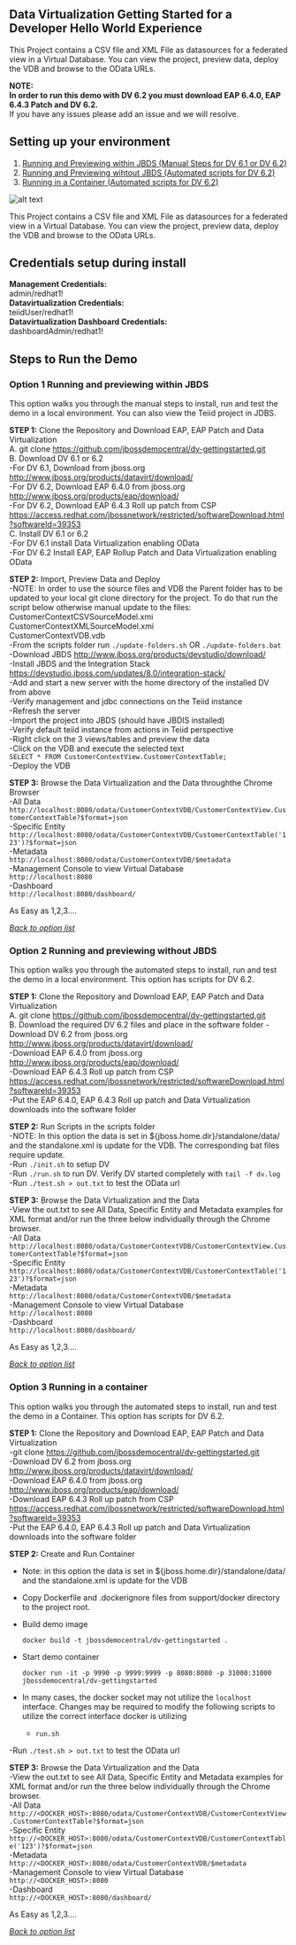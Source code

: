 ## Data Virtualization Getting Started for a Developer Hello World Experience

This Project contains a CSV file and XML File as datasources for a federated view in a Virtual Database.  You can view the project, preview data, deploy the VDB and browse to the OData URLs. 

**NOTE:**  
**In order to run this demo with DV 6.2 you must download EAP 6.4.0, EAP 6.4.3 Patch and DV 6.2.**  
If you have any issues please add an issue and we will resolve.  

Setting up your environment
---------------------------------
1. [Running and Previewing within JBDS (Manual Steps for DV 6.1 or DV 6.2)](#Option-1-Running-and-previewing-within-JBDS)
2. [Running and Previewing wihtout JBDS (Automated scripts for DV 6.2)](#Option-2-Running-and-previewing-without-JBDS)
3. [Running in a Container (Automated scripts for DV 6.2)](#Option-3-Running-in-a-container)

![alt text](https://raw.githubusercontent.com/jbossdemocentral/dv-gettingstarted/master/docs/images/dvdemo-gettingstarted2.png "Teiid VDBs")  

This Project contains a CSV file and XML File as datasources for a federated view in a Virtual Database.  You can view the project, preview data, deploy the VDB and browse to the OData URLs. 

## Credentials setup during install  

**Management Credentials:**  
admin/redhat1!  
**Datavirtualization Credentials:**  
teiidUser/redhat1!  
**Datavirtualization Dashboard Credentials:**  
dashboardAdmin/redhat1!  

## Steps to Run the Demo  

### Option 1 Running and previewing within JBDS  
This option walks you through the manual steps to install, run and test the demo in a local environment.  You can also view the Teiid project in JDBS.  

**STEP 1:** Clone the Repository and Download EAP, EAP Patch and Data Virtualization  
A. git clone https://github.com/jbossdemocentral/dv-gettingstarted.git  
B. Download DV 6.1 or 6.2   
-For DV 6.1, Download from jboss.org http://www.jboss.org/products/datavirt/download/  
-For DV 6.2, Download EAP 6.4.0 from jboss.org http://www.jboss.org/products/eap/download/  
-For DV 6.2, Download EAP 6.4.3 Roll up patch from CSP https://access.redhat.com/jbossnetwork/restricted/softwareDownload.html?softwareId=39353  
C. Install DV 6.1 or 6.2  
-For DV 6.1 install Data Virtualization enabling OData  
-For DV 6.2 Install EAP, EAP Rollup Patch and Data Virtualization enabling OData  
  
**STEP 2:** Import, Preview Data and Deploy  
-NOTE:  In order to use the source files and VDB the Parent folder has to be updated to your local git clone directory for the project.  To do that run the script below otherwise manual update to the files:
CustomerContextCSVSourceModel.xmi  
CustomerContextXMLSourceModel.xmi  
CustomerContextVDB.vdb  
-From the scripts folder run  ```./update-folders.sh```  OR   ```./update-folders.bat```  
-Download JBDS http://www.jboss.org/products/devstudio/download/    
-Install JBDS and the Integration Stack https://devstudio.jboss.com/updates/8.0/integration-stack/  
-Add and start a new server with the home directory of the installed DV from above  
-Verify management and jdbc connections on the Teiid instance  
-Refresh the server  
-Import the project into JBDS (should have JBDIS installed)  
-Verify default teiid instance from actions in Teiid perspective  
-Right click on the 3 views/tables and preview the data  
-Click on the VDB and execute the selected text  
```SELECT * FROM CustomerContextView.CustomerContextTable;```  
-Deploy the VDB  
  
**STEP 3:** Browse the Data Virtualization and the Data throughthe Chrome Browser  
-All Data  
		```http://localhost:8080/odata/CustomerContextVDB/CustomerContextView.CustomerContextTable?$format=json```  
-Specific Entity  
		```http://localhost:8080/odata/CustomerContextVDB/CustomerContextTable('123')?$format=json```   
-Metadata  
		```http://localhost:8080/odata/CustomerContextVDB/$metadata```     
-Management Console to view Virtual Database  
		```http://localhost:8080```  
-Dashboard  
		```http://localhost:8080/dashboard/```  
  
As Easy as 1,2,3....   

[*Back to option list*](#setting-up-your-local-environment)

### Option 2 Running and previewing without JBDS  
This option walks you through the automated steps to install, run and test the demo in a local environment.  This option has scripts for DV 6.2.  

**STEP 1:** Clone the Repository and Download EAP, EAP Patch and Data Virtualization  
A. git clone https://github.com/jbossdemocentral/dv-gettingstarted.git  
B. Download the required DV 6.2 files and place in the software folder
-Download DV 6.2 from jboss.org http://www.jboss.org/products/datavirt/download/  
-Download EAP 6.4.0 from jboss.org http://www.jboss.org/products/eap/download/  
-Download EAP 6.4.3 Roll up patch from CSP https://access.redhat.com/jbossnetwork/restricted/softwareDownload.html?softwareId=39353  
-Put the EAP 6.4.0, EAP 6.4.3 Roll up patch and Data Virtualization downloads into the software folder  
  
**STEP 2:** Run Scripts in the scripts folder  
-NOTE: In this option the data is set in ${jboss.home.dir}/standalone/data/ and the standalone.xml is update for the VDB.  The corresponding bat files require update.  
-Run ```./init.sh``` to setup DV  
-Run ```./run.sh``` to run DV.  Verify DV started completely with ```tail -f dv.log```   
-Run ```./test.sh > out.txt``` to test the OData url  
  
**STEP 3:** Browse the Data Virtualization and the Data  
-View the out.txt to see All Data, Specific Entity and Metadata examples for XML format and/or run the three below individually through the Chrome  browser.  
-All Data  
		```http://localhost:8080/odata/CustomerContextVDB/CustomerContextView.CustomerContextTable?$format=json```  
-Specific Entity  
		```http://localhost:8080/odata/CustomerContextVDB/CustomerContextTable('123')?$format=json```   
-Metadata  
		```http://localhost:8080/odata/CustomerContextVDB/$metadata```     
-Management Console to view Virtual Database  
		```http://localhost:8080```  
-Dashboard  
		```http://localhost:8080/dashboard/``` 
 
As Easy as 1,2,3....  

[*Back to option list*](#setting-up-your-local-environment)

### Option 3 Running in a container   
This option walks you through the automated steps to install, run and test the demo in a Container.  This option has scripts for DV 6.2.  

**STEP 1:** Clone the Repository and Download EAP, EAP Patch and Data Virtualization  
-git clone https://github.com/jbossdemocentral/dv-gettingstarted.git  
-Download DV 6.2 from jboss.org http://www.jboss.org/products/datavirt/download/  
-Download EAP 6.4.0 from jboss.org http://www.jboss.org/products/eap/download/  
-Download EAP 6.4.3 Roll up patch from CSP https://access.redhat.com/jbossnetwork/restricted/softwareDownload.html?softwareId=39353  
-Put the EAP 6.4.0, EAP 6.4.3 Roll up patch and Data Virtualization downloads into the software folder  

**STEP 2:** Create and Run Container  
- Note: in this option the data is set in ${jboss.home.dir}/standalone/data/ and the standalone.xml is update for the VDB  
- Copy Dockerfile and .dockerignore files from support/docker directory to the project root.  
- Build demo image  

 	```  
 	docker build -t jbossdemocentral/dv-gettingstarted .  
 	```  

- Start demo container  

	```  
	docker run -it -p 9990 -p 9999:9999 -p 8080:8080 -p 31000:31000 jbossdemocentral/dv-gettingstarted  
	```  
- In many cases, the docker socket may not utilize the ```localhost``` interface. Changes may be required to modify the following scripts to utilize the correct interface docker is utilizing  
	- ```run.sh```   

-Run ```./test.sh > out.txt``` to test the OData url  

**STEP 3:** Browse the Data Virtualization and the Data  
-View the out.txt to see All Data, Specific Entity and Metadata examples for XML format and/or run the three below individually through the Chrome  browser.  
-All Data  
		```http://<DOCKER_HOST>:8080/odata/CustomerContextVDB/CustomerContextView.CustomerContextTable?$format=json```  
-Specific Entity  
		```http://<DOCKER_HOST>:8080/odata/CustomerContextVDB/CustomerContextTable('123')?$format=json```   
-Metadata  
		```http://<DOCKER_HOST>:8080/odata/CustomerContextVDB/$metadata```     
-Management Console to view Virtual Database  
		```http://<DOCKER_HOST>:8080```  
-Dashboard  
		```http://<DOCKER_HOST>:8080/dashboard/``` 
 
As Easy as 1,2,3....  

[*Back to option list*](#setting-up-your-local-environment)  
